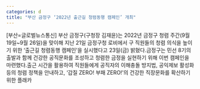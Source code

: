 ```yaml
---
categories: d
title: "부산 금정구 ‘2022년 출근길 청렴동행 캠페인’ 개최"
---
```

[부산=글로벌뉴스통신] 부산 금정구(구청장 김재윤)는 2022년 금정구 청렴 주간(9월 19일~9월 26일)을 맞이해 지난 21일 금정구청 로비에서 구 직원들의 청렴 의식을 높이기 위한 ‘출근길 청렴동행 캠페인’을 실시했다고 23일(금) 밝혔다.금정구는 민선 8기의 출발과 함께 건강한 공직문화를 조성하고 청렴한 금정을 실현하기 위해 이번 캠페인을 마련했다.출근 시간을 활용하여 직원들에게 공직자의 이해충돌 방지법, 공익제보 활성화 등의 청렴 정책을 안내하고, ‘갑질 ZERO! 부패 ZERO!’의 건강한 직장문화를 확산하기 위한 플래카